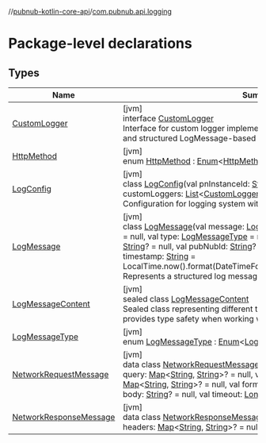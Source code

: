 //[pubnub-kotlin-core-api](../../index.md)/[com.pubnub.api.logging](index.md)

# Package-level declarations

## Types

| Name | Summary |
|---|---|
| [CustomLogger](-custom-logger/index.md) | [jvm]<br>interface [CustomLogger](-custom-logger/index.md)<br>Interface for custom logger implementations. Provides both string-based and structured LogMessage-based logging. |
| [HttpMethod](-http-method/index.md) | [jvm]<br>enum [HttpMethod](-http-method/index.md) : [Enum](https://kotlinlang.org/api/core/kotlin-stdlib/kotlin/-enum/index.html)&lt;[HttpMethod](-http-method/index.md)&gt; |
| [LogConfig](-log-config/index.md) | [jvm]<br>class [LogConfig](-log-config/index.md)(val pnInstanceId: [String](https://kotlinlang.org/api/core/kotlin-stdlib/kotlin/-string/index.html), val userId: [String](https://kotlinlang.org/api/core/kotlin-stdlib/kotlin/-string/index.html), val customLoggers: [List](https://kotlinlang.org/api/core/kotlin-stdlib/kotlin.collections/-list/index.html)&lt;[CustomLogger](-custom-logger/index.md)&gt;? = null)<br>Configuration for logging system with validation. |
| [LogMessage](-log-message/index.md) | [jvm]<br>class [LogMessage](-log-message/index.md)(val message: [LogMessageContent](-log-message-content/index.md), val details: [String](https://kotlinlang.org/api/core/kotlin-stdlib/kotlin/-string/index.html)? = null, val type: [LogMessageType](-log-message-type/index.md) = message.inferType(), val location: [String](https://kotlinlang.org/api/core/kotlin-stdlib/kotlin/-string/index.html)? = null, val pubNubId: [String](https://kotlinlang.org/api/core/kotlin-stdlib/kotlin/-string/index.html)? = null, val logLevel: Level? = null, val timestamp: [String](https://kotlinlang.org/api/core/kotlin-stdlib/kotlin/-string/index.html) = LocalTime.now().format(DateTimeFormatter.ofPattern(&quot;HH:mm:ss.SSS&quot;)))<br>Represents a structured log message with validation and sanitization. |
| [LogMessageContent](-log-message-content/index.md) | [jvm]<br>sealed class [LogMessageContent](-log-message-content/index.md)<br>Sealed class representing different types of log message content. This provides type safety when working with different message types. |
| [LogMessageType](-log-message-type/index.md) | [jvm]<br>enum [LogMessageType](-log-message-type/index.md) : [Enum](https://kotlinlang.org/api/core/kotlin-stdlib/kotlin/-enum/index.html)&lt;[LogMessageType](-log-message-type/index.md)&gt; |
| [NetworkRequestMessage](-network-request-message/index.md) | [jvm]<br>data class [NetworkRequestMessage](-network-request-message/index.md)(val origin: [String](https://kotlinlang.org/api/core/kotlin-stdlib/kotlin/-string/index.html), val path: [String](https://kotlinlang.org/api/core/kotlin-stdlib/kotlin/-string/index.html), val query: [Map](https://kotlinlang.org/api/core/kotlin-stdlib/kotlin.collections/-map/index.html)&lt;[String](https://kotlinlang.org/api/core/kotlin-stdlib/kotlin/-string/index.html), [String](https://kotlinlang.org/api/core/kotlin-stdlib/kotlin/-string/index.html)&gt;? = null, val method: [HttpMethod](-http-method/index.md), val headers: [Map](https://kotlinlang.org/api/core/kotlin-stdlib/kotlin.collections/-map/index.html)&lt;[String](https://kotlinlang.org/api/core/kotlin-stdlib/kotlin/-string/index.html), [String](https://kotlinlang.org/api/core/kotlin-stdlib/kotlin/-string/index.html)&gt;? = null, val formData: [Map](https://kotlinlang.org/api/core/kotlin-stdlib/kotlin.collections/-map/index.html)&lt;[String](https://kotlinlang.org/api/core/kotlin-stdlib/kotlin/-string/index.html), [String](https://kotlinlang.org/api/core/kotlin-stdlib/kotlin/-string/index.html)&gt;? = null, val body: [String](https://kotlinlang.org/api/core/kotlin-stdlib/kotlin/-string/index.html)? = null, val timeout: [Long](https://kotlinlang.org/api/core/kotlin-stdlib/kotlin/-long/index.html)? = null, val identifier: [String](https://kotlinlang.org/api/core/kotlin-stdlib/kotlin/-string/index.html)? = null) |
| [NetworkResponseMessage](-network-response-message/index.md) | [jvm]<br>data class [NetworkResponseMessage](-network-response-message/index.md)(val url: [String](https://kotlinlang.org/api/core/kotlin-stdlib/kotlin/-string/index.html), val status: [Int](https://kotlinlang.org/api/core/kotlin-stdlib/kotlin/-int/index.html), val headers: [Map](https://kotlinlang.org/api/core/kotlin-stdlib/kotlin.collections/-map/index.html)&lt;[String](https://kotlinlang.org/api/core/kotlin-stdlib/kotlin/-string/index.html), [String](https://kotlinlang.org/api/core/kotlin-stdlib/kotlin/-string/index.html)&gt;? = null, val body: [String](https://kotlinlang.org/api/core/kotlin-stdlib/kotlin/-string/index.html)? = null) |
